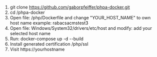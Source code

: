 1. git clone https://github.com/gaborpfeiffer/phpa-docker.git
2. cd /phpa-docker
3. Open file: /php/Dockerfile and change "YOUR_HOST_NAME" to own host name example: rabacsacmstest3
4. Open file: Windows/System32/drivers/etc/host and modify: add your selected host name
5. Run: docker-compose up -d --build
6. Install generated certification /php/ssl
7. Visit https://yourhostname
